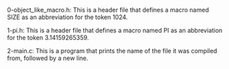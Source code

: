 0-object_like_macro.h: This is a header file that defines a macro named SIZE as an abbreviation for the token 1024.

1-pi.h: This is a header file that defines a macro named PI as an abbreviation for the token 3.14159265359.

2-main.c: This is a program that prints the name of the file it was compiled from, followed by a new line.
